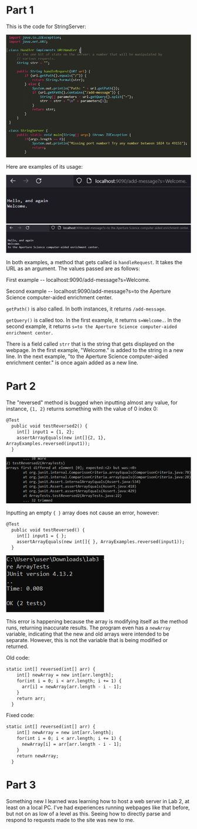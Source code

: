 # Part 1

This is the code for StringServer:

![Image](l3s1.png)

Here are examples of its usage:

![Image](l3s2.png)
![Image](l3s3.png)

In both examples, a method that gets called is `handleRequest`. It takes the URL as an argument. The values passed are as follows:

First example -- localhost:9090/add-message?s=Welcome.

Second example -- localhost:9090/add-message?s=to the Aperture Science computer-aided enrichment center.


`getPath()` is also called. In both instances, it returns `/add-message`.

`getQuery()` is called too. In the first example, it returns `s=Welcome.`. In the second example, it returns `s=to the Aperture Science computer-aided enrichment center.`

There is a field called `strr` that is the string that gets displayed on the webpage. In the first example, "Welcome." is added to the string in a new line. In the next example, "to the Aperture Science computer-aided enrichment center." is once again added as a new line.

# Part 2

The "reversed" method is bugged when inputting almost any value, for instance, `{1, 2}` returns something with the value of 0 index 0:

```
@Test
  public void testReversed2() {
    int[] input1 = {1, 2};
    assertArrayEquals(new int[]{2, 1}, ArrayExamples.reversed(input1));
  }
```
  
![Image](l3s4.png)

Inputting an empty `{ }` array does not cause an error, however:

```
@Test
  public void testReversed() {
    int[] input1 = { };
    assertArrayEquals(new int[]{ }, ArrayExamples.reversed(input1));
  }
```

![Image](l3s5.png)

This error is happening because the array is modifying itself as the method runs, returning inaccurate results. The program even has a `newArray` variable, indicating that the new and old arrays were intended to be separate. However, this is not the variable that is being modified or returned.

Old code:

```
static int[] reversed(int[] arr) {
    int[] newArray = new int[arr.length];
    for(int i = 0; i < arr.length; i += 1) {
      arr[i] = newArray[arr.length - i - 1];
    }
    return arr;
  }
```

Fixed code:

```
static int[] reversed(int[] arr) {
    int[] newArray = new int[arr.length];
    for(int i = 0; i < arr.length; i += 1) {
      newArray[i] = arr[arr.length - i - 1];
    }
    return newArray;
  }
```

# Part 3

Something new I learned was learning how to host a web server in Lab 2, at least on a local PC. I've had experiences running webpages like that before, but not on as low of a level as this. Seeing how to directly parse and respond to requests made to the site was new to me.
